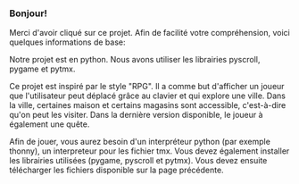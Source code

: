 ### Bonjour!

Merci d'avoir cliqué sur ce projet. 
Afin de facilité votre compréhension, voici quelques informations de base:

Notre projet est en python. Nous avons utiliser les librairies pyscroll, pygame et pytmx.

Ce projet est inspiré par le style "RPG". Il a comme but d'afficher un joueur que l'utilisateur peut déplacé grâce au clavier et qui explore une ville.
Dans la ville, certaines maison et certains magasins sont accessible, c'est-à-dire qu'on peut les visiter. Dans la dernière version disponible, le joueur à également une quête. 

Afin de jouer, vous aurez besoin d'un interpréteur python (par exemple thonny), un interpreteur pour les fichier tmx. Vous devez également installer les librairies utilisées (pygame, pyscroll et pytmx).
Vous devez ensuite télécharger les fichiers disponible sur la page précédente. 





